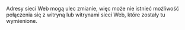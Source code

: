 Adresy sieci Web mogą ulec zmianie, więc może nie istnieć możliwość połączenia się z witryną lub witrynami sieci Web, które zostały tu wymienione.

<!--HONumber=Jun16_HO4-->


